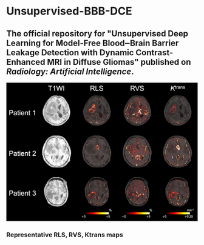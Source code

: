# Unsupervised-BBB-DCE


## The official repository for "Unsupervised Deep Learning for Model-Free Blood‒Brain Barrier Leakage Detection with Dynamic Contrast-Enhanced MRI in Diffuse Gliomas" published on _Radiology: Artificial Intelligence_.


![Sample Figure](Figure2.png)
### Representative RLS, RVS, Ktrans maps
